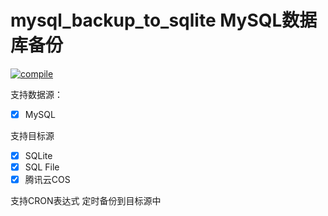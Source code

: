 # mysql_backup_to_sqlite MySQL数据库备份

[![compile](https://github.com/itning/mysql_backup_to_sqlite/actions/workflows/compile_test.yml/badge.svg)](https://github.com/itning/mysql_backup_to_sqlite/actions/workflows/compile_test.yml)

支持数据源：

- [x] MySQL

支持目标源

- [x] SQLite
- [x] SQL File
- [x] 腾讯云COS

支持CRON表达式 定时备份到目标源中

